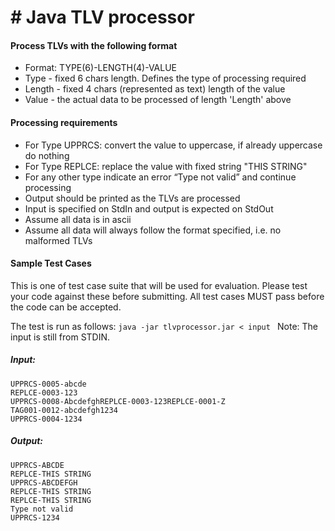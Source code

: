 # # Java TLV processor

#### Process TLVs with the following format
 - Format: TYPE(6)-LENGTH(4)-VALUE
 - Type - fixed 6 chars length. Defines the type of processing required
 - Length - fixed 4 chars (represented as text) length of the value
 - Value - the actual data to be processed of length 'Length' above

#### Processing requirements

  - For Type UPPRCS: convert the value to uppercase, if already uppercase do nothing
  - For Type REPLCE: replace the value with fixed string "THIS STRING"
  - For any other type indicate an error “Type not valid” and continue processing
  - Output should be printed as the TLVs are processed
  - Input is specified on StdIn and output is expected on StdOut
  - Assume all data is in ascii
  - Assume all data will always follow the format specified, i.e. no malformed TLVs


#### Sample Test Cases
This is one of test case suite that will be used for evaluation. Please test your code against these before submitting. All test cases MUST pass before the code can be accepted.

The test is run as follows: 
    ```
    java -jar tlvprocessor.jar < input 
    ```
    Note: The input is still from STDIN.
    
##### Input:

```
UPPRCS-0005-abcde
REPLCE-0003-123
UPPRCS-0008-AbcdefghREPLCE-0003-123REPLCE-0001-Z
TAG001-0012-abcdefgh1234
UPPRCS-0004-1234
```

##### Output:
```
UPPRCS-ABCDE
REPLCE-THIS STRING
UPPRCS-ABCDEFGH
REPLCE-THIS STRING
REPLCE-THIS STRING
Type not valid
UPPRCS-1234
```